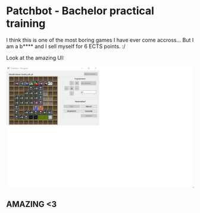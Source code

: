 Patchbot - Bachelor practical training
======================================

I think this is one of the most boring games I have ever come accross... But I am a b**** and I sell myself for 6 ECTS points. :/

Look at the amazing UI:

![Image](pb_win_img.jpg "UI")

AMAZING <3
----------
